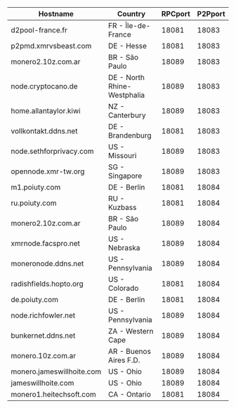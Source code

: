 Hostname | Country | RPCport | P2Pport
--- | --- | --- | ---
d2pool-france.fr | FR - Île-de-France | 18081 | 18083
p2pmd.xmrvsbeast.com | DE - Hesse | 18081 | 18083
monero2.10z.com.ar | BR - São Paulo | 18089 | 18083
node.cryptocano.de | DE - North Rhine-Westphalia | 18089 | 18083
home.allantaylor.kiwi | NZ - Canterbury | 18089 | 18083
vollkontakt.ddns.net | DE - Brandenburg | 18081 | 18083
node.sethforprivacy.com | US - Missouri | 18089 | 18083
opennode.xmr-tw.org | SG - Singapore | 18089 | 18083
m1.poiuty.com | DE - Berlin | 18081 | 18084
ru.poiuty.com | RU - Kuzbass | 18081 | 18084
monero2.10z.com.ar | BR - São Paulo | 18089 | 18084
xmrnode.facspro.net | US - Nebraska | 18089 | 18084
moneronode.ddns.net | US - Pennsylvania | 18089 | 18084
radishfields.hopto.org | US - Colorado | 18081 | 18084
de.poiuty.com | DE - Berlin | 18081 | 18084
node.richfowler.net | US - Pennsylvania | 18089 | 18084
bunkernet.ddns.net | ZA - Western Cape | 18089 | 18084
monero.10z.com.ar | AR - Buenos Aires F.D. | 18089 | 18084
monero.jameswillhoite.com | US - Ohio | 18089 | 18084
jameswillhoite.com | US - Ohio | 18089 | 18084
monero1.heitechsoft.com | CA - Ontario | 18081 | 18084
